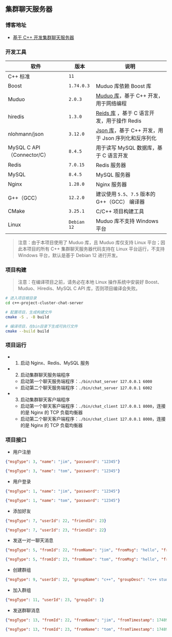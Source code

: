 ## 集群聊天服务器

### 博客地址

- [基于 C++ 开发集群聊天服务器](https://techgrow.cn/posts/e635f0aa.html)

### 开发工具

| 软件                        | 版本        | 说明                                                                                   |
| --------------------------- | ----------- | -------------------------------------------------------------------------------------- |
| C++ 标准                    | `11`        |                                                                                        |
| Boost                       | `1.74.0.3`  | Muduo 库依赖 Boost 库                                                                  |
| Muduo                       | `2.0.3`     | [Muduo 库](https://github.com/chenshuo/muduo)，基于 C++ 开发，用于网络编程             |
| hiredis                     | `1.3.0`     | [Reids 库](https://github.com/redis/hiredis) ，基于 C 语言开发，用于操作 Redis         |
| nlohmann/json               | `3.12.0`    | [Json 库](https://github.com/nlohmann/json)，基于 C++ 开发，用于 Json 序列化和反序列化 |
| MySQL C API （Connector/C） | `8.4.5`     | 用于读写 MySQL 数据库，基于 C 语言开发                                                 |
| Redis                       | `7.0.15`    | Redis 服务器                                                                           |
| MySQL                       | `8.4.5`     | MySQL 服务器                                                                           |
| Nginx                       | `1.28.0`    | Nginx 服务器                                                                           |
| G++（GCC）                  | `12.2.0`    | 建议使用 `5.5`、`7.5` 版本的 G++（GCC） 编译器                                         |
| CMake                       | `3.25.1`    | C/C++ 项目构建工具                                                                     |
| Linux                       | `Debian 12` | Muduo 库不支持 Windows 平台                                                            |

> 注意：由于本项目使用了 Muduo 库，且 Muduo 库仅支持 Linux 平台；因此本项目的所有 C++ 集群聊天服务器代码支持在 Linux 平台运行，不支持 Windows 平台，默认是基于 Debian 12 进行开发。

### 项目构建

> 注意：在编译项目之前，请务必在本地 Linux 操作系统中安装好 Boost、Muduo、Hiredis、MySQL C API 库，否则项目编译会失败。

``` sh
# 进入项目根目录
cd c++-project-cluster-chat-server

# 配置项目，生成构建文件
cmake -S . -B build

# 编译项目，在bin目录下生成可执行文件
cmake --build build
```

### 项目运行

- 1. 启动 Nginx、Redis、MySQL 服务

- 2. 启动集群聊天服务端程序
    - 启动第一个聊天服务端程序：`./bin/chat_server 127.0.0.1 6000`
    - 启动第二个聊天服务端程序：`./bin/chat_server 127.0.0.1 6002`

- 3. 启动集群聊天客户端程序
    - 启动第一个聊天客户端程序：`./bin/chat_client 127.0.0.1 8000`，连接的是 Nginx 的 TCP 负载均衡器
    - 启动第二个聊天客户端程序：`./bin/chat_client 127.0.0.1 8000`，连接的是 Nginx 的 TCP 负载均衡器

### 项目接口

- 用户注册

``` json
{"msgType": 3, "name": "jim", "password": "12345"}

{"msgType": 3, "name": "tom", "password": "12345"}
```

- 用户登录

``` json
{"msgType": 1, "name": "jim", "password": "12345"}

{"msgType": 1, "name": "tom", "password": "12345"}
```

- 添加好友

``` json
{"msgType": 7, "userId": 22, "friendId": 23}

{"msgType": 7, "userId": 23, "friendId": 22}
```

- 发送一对一聊天消息

``` json
{"msgType": 5, "fromId": 22, "fromName": "jim", "fromMsg": "hello", "fromTimestamp": 1748926809683, "toId": 23}

{"msgType": 5, "fromId": 23, "fromName": "tom", "fromMsg": "hello", "fromTimestamp": 1748926809785, "toId": 22}
```

- 创建群组

``` json
{"msgType": 9, "userId": 22, "groupName": "c++", "groupDesc": "c++ study"}
```

- 加入群组

``` json
{"msgType": 11, "userId": 23, "groupId": 1}
```

- 发送群聊消息

``` json
{"msgType": 13, "fromId": 22, "fromName": "jim", "fromTimestamp": 1748926803682, "groupId": 1, "groupMsg": "go to study c++"}

{"msgType": 13, "fromId": 23, "fromName": "tom", "fromTimestamp": 1748926805372, "groupId": 1, "groupMsg": "go to study rust"}
```
